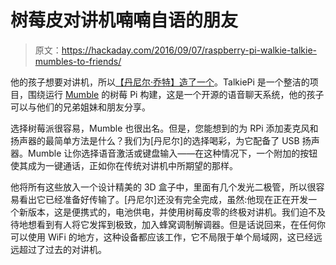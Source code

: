 # 树莓皮对讲机喃喃自语的朋友

> 原文：<https://hackaday.com/2016/09/07/raspberry-pi-walkie-talkie-mumbles-to-friends/>

他的孩子想要对讲机，所以[【丹尼尔·乔特】造了一个](http://projectable.me/i-built-a-wifi-walkie-talkie-for-my-kids-now-you-can-too/)。TalkiePi 是一个整洁的项目，围绕运行 [Mumble](https://wiki.mumble.info/wiki/Main_Page) 的树莓 Pi 构建，这是一个开源的语音聊天系统，他的孩子可以与他们的兄弟姐妹和朋友分享。

选择树莓派很容易，Mumble 也很出名。但是，您能想到的为 RPi 添加麦克风和扬声器的最简单方法是什么？我们为[丹尼尔]的选择喝彩，为它配备了 USB 扬声器。Mumble 让你选择语音激活或键盘输入——在这种情况下，一个附加的按钮使其成为一键通话，正如你在传统对讲机中所期望的那样。

他将所有这些放入一个设计精美的 3D 盒子中，里面有几个发光二极管，所以很容易看出它已经准备好传输了。[丹尼尔]还没有完全完成，虽然:他现在正在开发一个新版本，这是便携式的，电池供电，并使用树莓皮零的终极对讲机。我们迫不及待地想看到有人将它发挥到极致，加入蜂窝调制解调器。但是话说回来，在任何你可以使用 WiFi 的地方，这种设备都应该工作，它不局限于单个局域网，这已经远远超过了过去的对讲机。